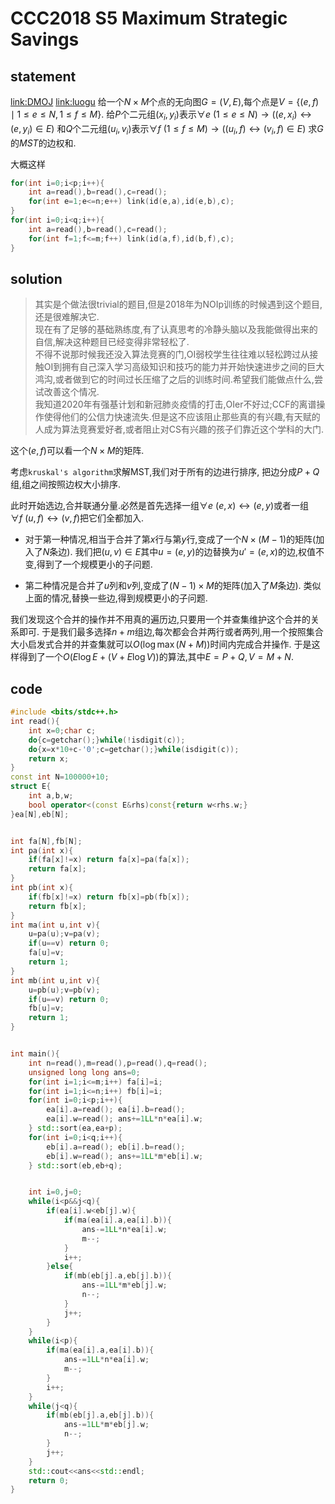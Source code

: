 # CCC2018 S5 Maximum Strategic Savings

## statement
[link:DMOJ](https://dmoj.ca/problem/ccc18s5)  [link:luogu](https://www.luogu.com.cn/problem/P4809)
给一个$N\times M$个点的无向图$G=(V,E)$,每个点是$V=\{(e,f) \mid 1\leq e\leq N,1\leq f\leq M\}$.
给$P$个二元组$(x_i,y_i)$表示$\forall e\ (1\leq e\leq N)\to ((e,x_i)\leftrightarrow (e,y_i)\in E)$
和$Q$个二元组$(u_i,v_i)$表示$\forall f\  (1\leq f\leq M)\to ((u_i,f)\leftrightarrow (v_i,f)\in E)$
求$G$的$MST$的边权和.

大概这样

```cpp
for(int i=0;i<p;i++){
    int a=read(),b=read(),c=read();
    for(int e=1;e<=n;e++) link(id(e,a),id(e,b),c);
}
for(int i=0;i<q;i++){
    int a=read(),b=read(),c=read();
    for(int f=1;f<=m;f++) link(id(a,f),id(b,f),c);
}
```

## solution

> 其实是个做法很trivial的题目,但是2018年为NOIp训练的时候遇到这个题目,还是很难解决它.  
> 现在有了足够的基础熟练度,有了认真思考的冷静头脑以及我能做得出来的自信,解决这种题目已经变得非常轻松了.  
> 不得不说那时候我还没入算法竞赛的门,OI弱校学生往往难以轻松跨过从接触OI到拥有自己深入学习高级知识和技巧的能力并开始快速进步之间的巨大鸿沟,或者做到它的时间过长压缩了之后的训练时间.希望我们能做点什么,尝试改善这个情况.  
> 我知道2020年有强基计划和新冠肺炎疫情的打击,OIer不好过;CCF的离谱操作使得他们的公信力快速流失.但是这不应该阻止那些真的有兴趣,有天赋的人成为算法竞赛爱好者,或者阻止对CS有兴趣的孩子们靠近这个学科的大门.  



这个$(e,f)$可以看一个$N\times M$的矩阵.

考虑`kruskal's algorithm`求解MST,我们对于所有的边进行排序,
把边分成$P+Q$组,组之间按照边权大小排序.

此时开始选边,合并联通分量.必然是首先选择一组$\forall e\ (e,x)\leftrightarrow (e,y)$或者一组$\forall f\ (u,f)\leftrightarrow (v,f)$把它们全都加入.

- 对于第一种情况,相当于合并了第$x$行与第$y$行,变成了一个$N\times (M-1)$的矩阵(加入了$N$条边).
  我们把$(u,v)\in E$其中$u=(e,y)$的边替换为$u'=(e,x)$的边,权值不变,得到了一个规模更小的子问题.

- 第二种情况是合并了$u$列和$v$列,变成了$(N-1)\times M$的矩阵(加入了$M$条边).
  类似上面的情况,替换一些边,得到规模更小的子问题.

我们发现这个合并的操作并不用真的遍历边,只要用一个并查集维护这个合并的关系即可.
于是我们最多选择$n+m$组边,每次都会合并两行或者两列,用一个按照集合大小启发式合并的并查集就可以$O(\log \max(N+M))$时间内完成合并操作.
于是这样得到了一个$O(E\log E+(V+E\log V))$的算法,其中$E=P+Q,V=M+N$.



## code

```cpp
#include <bits/stdc++.h>
int read(){
	int x=0;char c;
	do{c=getchar();}while(!isdigit(c));
	do{x=x*10+c-'0';c=getchar();}while(isdigit(c));
	return x;
}
const int N=100000+10;
struct E{
	int a,b,w;
	bool operator<(const E&rhs)const{return w<rhs.w;}
}ea[N],eb[N];


int fa[N],fb[N];
int pa(int x){
	if(fa[x]!=x) return fa[x]=pa(fa[x]);
	return fa[x];
}
int pb(int x){
	if(fb[x]!=x) return fb[x]=pb(fb[x]);
	return fb[x];
}
int ma(int u,int v){
	u=pa(u);v=pa(v);
	if(u==v) return 0;
	fa[u]=v;
	return 1;
}
int mb(int u,int v){
	u=pb(u);v=pb(v);
	if(u==v) return 0;
	fb[u]=v;
	return 1;
}


int main(){
	int n=read(),m=read(),p=read(),q=read();
	unsigned long long ans=0;
	for(int i=1;i<=m;i++) fa[i]=i;
	for(int i=1;i<=n;i++) fb[i]=i;
	for(int i=0;i<p;i++){
		ea[i].a=read(); ea[i].b=read();
		ea[i].w=read(); ans+=1LL*n*ea[i].w;
	} std::sort(ea,ea+p);
	for(int i=0;i<q;i++){
		eb[i].a=read(); eb[i].b=read();
		eb[i].w=read(); ans+=1LL*m*eb[i].w;
	} std::sort(eb,eb+q);


	int i=0,j=0;
	while(i<p&&j<q){
		if(ea[i].w<eb[j].w){
			if(ma(ea[i].a,ea[i].b)){
				ans-=1LL*n*ea[i].w;
				m--;
			}
			i++;
		}else{
			if(mb(eb[j].a,eb[j].b)){
				ans-=1LL*m*eb[j].w;
				n--;
			}
			j++;
		}
	}
	while(i<p){
		if(ma(ea[i].a,ea[i].b)){
			ans-=1LL*n*ea[i].w;
			m--;
		}
		i++;
	}
	while(j<q){
		if(mb(eb[j].a,eb[j].b)){
			ans-=1LL*m*eb[j].w;
			n--;
		}
		j++;
	}
	std::cout<<ans<<std::endl;
	return 0;
}
```



